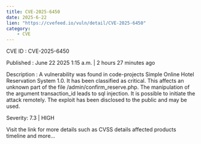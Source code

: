 ```yaml
---
title: CVE-2025-6450
date: 2025-6-22
lien: "https://cvefeed.io/vuln/detail/CVE-2025-6450"
category:
    - CVE
---
```


CVE ID : CVE-2025-6450

Published :  June 22
2025
1:15 a.m. | 2 hours
27 minutes ago

Description : A vulnerability was found in code-projects Simple Online Hotel Reservation System 1.0. It has been classified as critical. This affects an unknown part of the file /admin/confirm_reserve.php. The manipulation of the argument transaction_id leads to sql injection. It is possible to initiate the attack remotely. The exploit has been disclosed to the public and may be used.

Severity: 7.3 | HIGH

Visit the link for more details
such as CVSS details
affected products
timeline
and more...
